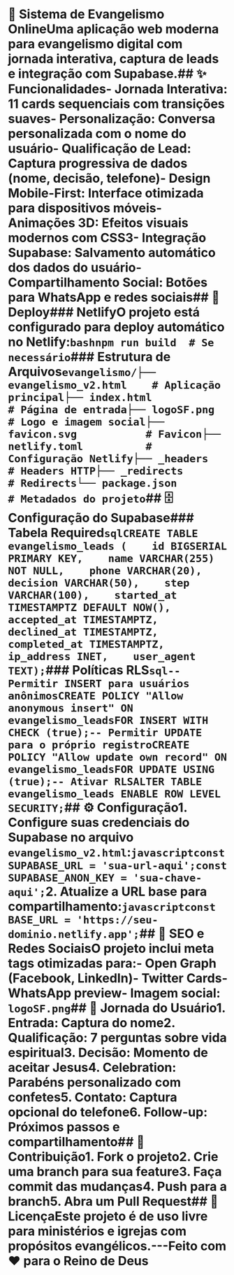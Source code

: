 # 📖 Sistema de Evangelismo OnlineUma aplicação web moderna para evangelismo digital com jornada interativa, captura de leads e integração com Supabase.## ✨ Funcionalidades- **Jornada Interativa**: 11 cards sequenciais com transições suaves- **Personalização**: Conversa personalizada com o nome do usuário- **Qualificação de Lead**: Captura progressiva de dados (nome, decisão, telefone)- **Design Mobile-First**: Interface otimizada para dispositivos móveis- **Animações 3D**: Efeitos visuais modernos com CSS3- **Integração Supabase**: Salvamento automático dos dados do usuário- **Compartilhamento Social**: Botões para WhatsApp e redes sociais## 🚀 Deploy### NetlifyO projeto está configurado para deploy automático no Netlify:```bashnpm run build  # Se necessário```### Estrutura de Arquivos```evangelismo/├── evangelismo_v2.html    # Aplicação principal├── index.html             # Página de entrada├── logoSF.png            # Logo e imagem social├── favicon.svg           # Favicon├── netlify.toml          # Configuração Netlify├── _headers              # Headers HTTP├── _redirects            # Redirects└── package.json          # Metadados do projeto```## 🗄️ Configuração do Supabase### Tabela Required```sqlCREATE TABLE evangelismo_leads (    id BIGSERIAL PRIMARY KEY,    name VARCHAR(255) NOT NULL,    phone VARCHAR(20),    decision VARCHAR(50),    step VARCHAR(100),    started_at TIMESTAMPTZ DEFAULT NOW(),    accepted_at TIMESTAMPTZ,    declined_at TIMESTAMPTZ,    completed_at TIMESTAMPTZ,    ip_address INET,    user_agent TEXT);```### Políticas RLS```sql-- Permitir INSERT para usuários anônimosCREATE POLICY "Allow anonymous insert" ON evangelismo_leadsFOR INSERT WITH CHECK (true);-- Permitir UPDATE para o próprio registroCREATE POLICY "Allow update own record" ON evangelismo_leadsFOR UPDATE USING (true);-- Ativar RLSALTER TABLE evangelismo_leads ENABLE ROW LEVEL SECURITY;```## ⚙️ Configuração1. Configure suas credenciais do Supabase no arquivo `evangelismo_v2.html`:```javascriptconst SUPABASE_URL = 'sua-url-aqui';const SUPABASE_ANON_KEY = 'sua-chave-aqui';```2. Atualize a URL base para compartilhamento:```javascriptconst BASE_URL = 'https://seu-dominio.netlify.app';```## 📱 SEO e Redes SociaisO projeto inclui meta tags otimizadas para:- Open Graph (Facebook, LinkedIn)- Twitter Cards- WhatsApp preview- Imagem social: `logoSF.png`## 🎯 Jornada do Usuário1. **Entrada**: Captura do nome2. **Qualificação**: 7 perguntas sobre vida espiritual3. **Decisão**: Momento de aceitar Jesus4. **Celebration**: Parabéns personalizado com confetes5. **Contato**: Captura opcional do telefone6. **Follow-up**: Próximos passos e compartilhamento## 🤝 Contribuição1. Fork o projeto2. Crie uma branch para sua feature3. Faça commit das mudanças4. Push para a branch5. Abra um Pull Request## 📄 LicençaEste projeto é de uso livre para ministérios e igrejas com propósitos evangélicos.---**Feito com ❤️ para o Reino de Deus**
